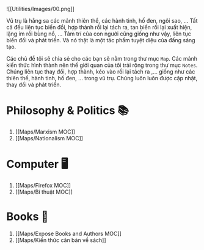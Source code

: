 ![[Utilities/Images/00.png]]

Vũ trụ là hằng sa các mảnh thiên thể, các hành tinh, hố đen, ngôi sao, ... Tất cả đều liên tục biến đổi, hợp thành rồi lại tách ra, tan biến rồi lại xuất hiện, lặng im rồi bùng nổ, ... Tâm trí của con người cũng giống như vậy, liên tục biến đổi và phát triển. Và nó thật là một tác phẩm tuyệt diệu của đấng sáng tạo.

Các chủ đề tôi sẽ chia sẻ cho các bạn sẽ nằm trong thư mục `Map`. Các mảnh kiến thức hình thành nên thế giới quan của tôi trải rộng trong thư mục `Notes`. Chúng liên tục thay đổi, hợp thành, kéo vào rồi lại tách ra ,... giống như các thiên thể, hành tinh, hố đen, ... trong vũ trụ. Chúng luôn luôn được cập nhật, thay đổi và phát triển.
# Philosophy & Politics 📚
1. [[Maps/Marxism MOC]]
2. [[Maps/Nationalism MOC]]
# Computer 🖥️
1. [[Maps/Firefox MOC]]
2. [[Maps/Bí thuật MOC]]
# Books 📔
1. [[Maps/Expose Books and Authors MOC]]
2. [[Maps/Kiến thức căn bản về sách]]


